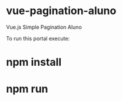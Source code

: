 # vue-pagination-aluno

Vue.js Simple Pagination Aluno

To run this portal execute:

# npm install
# npm run
